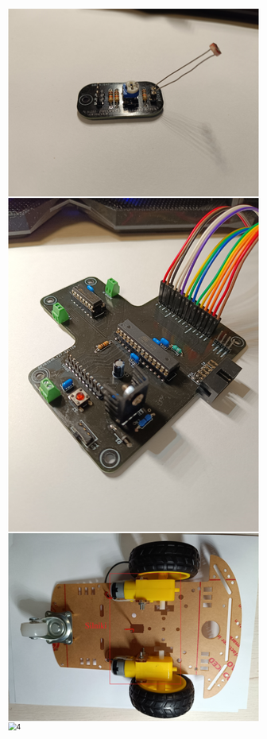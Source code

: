 ![1](images/1701016212727.jpg)
![2](images/1701022994773.jpg)
![3](images/blok_bot.jpg)
![4](images/blok_top.png)
